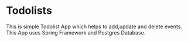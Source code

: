 # Todolists
This is simple Todolist App which helps to add,update and delete events.
This App uses Spring Framework and Postgres Database.
